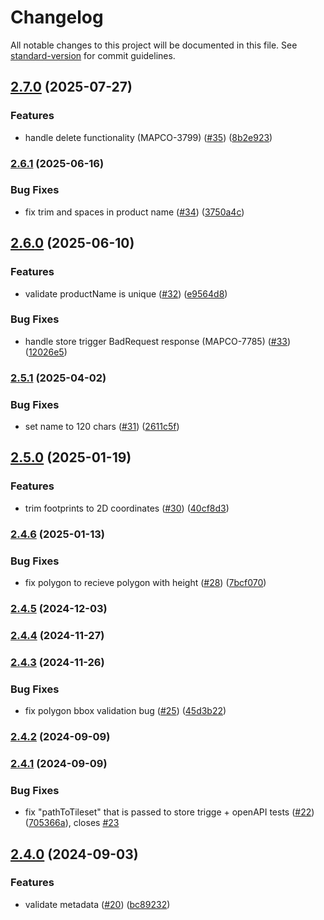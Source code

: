 # Changelog

All notable changes to this project will be documented in this file. See [standard-version](https://github.com/conventional-changelog/standard-version) for commit guidelines.

## [2.7.0](https://github.com/MapColonies/3d-gateway/compare/v2.6.1...v2.7.0) (2025-07-27)


### Features

* handle delete functionality (MAPCO-3799) ([#35](https://github.com/MapColonies/3d-gateway/issues/35)) ([8b2e923](https://github.com/MapColonies/3d-gateway/commit/8b2e923d54318014e3292b0f3297abef93be9775))

### [2.6.1](https://github.com/MapColonies/3d-gateway/compare/v2.6.0...v2.6.1) (2025-06-16)


### Bug Fixes

* fix trim and spaces in product name ([#34](https://github.com/MapColonies/3d-gateway/issues/34)) ([3750a4c](https://github.com/MapColonies/3d-gateway/commit/3750a4c6d5c6de58a9bcf907a03d5a10c7a4484f))

## [2.6.0](https://github.com/MapColonies/3d-gateway/compare/v2.5.1...v2.6.0) (2025-06-10)


### Features

* validate productName is unique ([#32](https://github.com/MapColonies/3d-gateway/issues/32)) ([e9564d8](https://github.com/MapColonies/3d-gateway/commit/e9564d8710419aaea37a7309a8afcd24dcd7afc7))


### Bug Fixes

* handle store trigger BadRequest response (MAPCO-7785) ([#33](https://github.com/MapColonies/3d-gateway/issues/33)) ([12026e5](https://github.com/MapColonies/3d-gateway/commit/12026e578f3a93cad9705f72d024a4743289b548))

### [2.5.1](https://github.com/MapColonies/3d-gateway/compare/v2.5.0...v2.5.1) (2025-04-02)


### Bug Fixes

* set name to 120 chars ([#31](https://github.com/MapColonies/3d-gateway/issues/31)) ([2611c5f](https://github.com/MapColonies/3d-gateway/commit/2611c5f2db93f2426bc5be614d6a976ab17cd48b))

## [2.5.0](https://github.com/MapColonies/3d-gateway/compare/v2.4.6...v2.5.0) (2025-01-19)


### Features

* trim footprints to 2D coordinates ([#30](https://github.com/MapColonies/3d-gateway/issues/30)) ([40cf8d3](https://github.com/MapColonies/3d-gateway/commit/40cf8d3138c9b0c76967e465b725d8a4ac700a9e))

### [2.4.6](https://github.com/MapColonies/3d-gateway/compare/v2.4.4...v2.4.6) (2025-01-13)


### Bug Fixes

* fix polygon to recieve polygon with height ([#28](https://github.com/MapColonies/3d-gateway/issues/28)) ([7bcf070](https://github.com/MapColonies/3d-gateway/commit/7bcf070cf652010a2a88b6c6a6454c11082c7dc6))

### [2.4.5](https://github.com/MapColonies/3d-gateway/compare/v2.4.4...v2.4.5) (2024-12-03)

### [2.4.4](https://github.com/MapColonies/3d-gateway/compare/v2.4.3...v2.4.4) (2024-11-27)

### [2.4.3](https://github.com/MapColonies/3d-gateway/compare/v2.4.2...v2.4.3) (2024-11-26)


### Bug Fixes

* fix polygon bbox validation bug ([#25](https://github.com/MapColonies/3d-gateway/issues/25)) ([45d3b22](https://github.com/MapColonies/3d-gateway/commit/45d3b223d1a6021b8fd81aa4e89e7c68d024ae1e))

### [2.4.2](https://github.com/MapColonies/3d-gateway/compare/v2.4.1...v2.4.2) (2024-09-09)

### [2.4.1](https://github.com/MapColonies/3d-gateway/compare/v2.4.0...v2.4.1) (2024-09-09)


### Bug Fixes

* fix  "pathToTileset" that is passed to store trigge + openAPI tests ([#22](https://github.com/MapColonies/3d-gateway/issues/22)) ([705366a](https://github.com/MapColonies/3d-gateway/commit/705366a885dc0113eafa2fe46c17e30c3026f3fa)), closes [#23](https://github.com/MapColonies/3d-gateway/issues/23)

## [2.4.0](https://github.com/MapColonies/3d-gateway/compare/v2.3.0...v2.4.0) (2024-09-03)


### Features

* validate metadata ([#20](https://github.com/MapColonies/3d-gateway/issues/20)) ([bc89232](https://github.com/MapColonies/3d-gateway/commit/bc8923261231b0e7f26b0ef50cfd22e3f68fcdf6))

